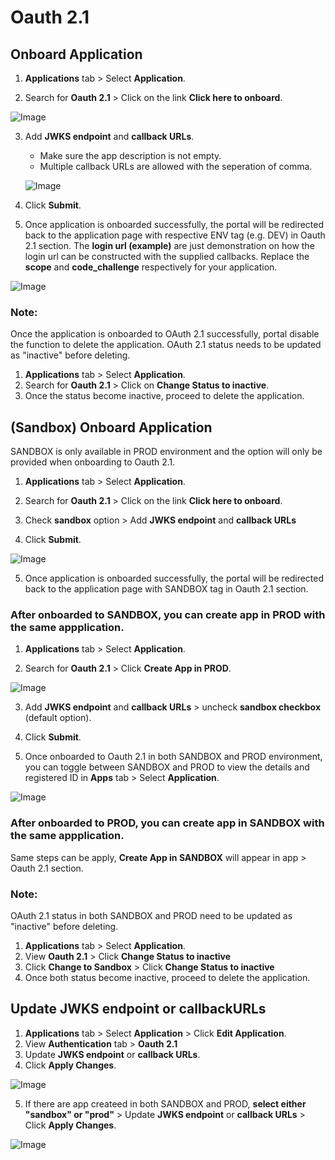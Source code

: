 # Oauth 2.1

## Onboard Application

1. **Applications** tab > Select **Application**.

2. Search for **Oauth 2.1** > Click on the link **Click here to onboard**.

![Image](./image/oauth/onboard-oauth.png)

3. Add **JWKS endpoint** and **callback URLs**.

   - Make sure the app description is not empty.
   - Multiple callback URLs are allowed with the seperation of comma.

   ![Image](./image/oauth/onboarding-oauth.png)

4. Click **Submit**.

5. Once application is onboarded successfully, the portal will be redirected back to the application page with respective ENV tag (e.g. DEV) in Oauth 2.1 section. The **login url (example)** are just demonstration on how the login url can be constructed with the supplied callbacks. Replace the **scope** and **code_challenge** respectively for your application.

![Image](./image/oauth/onboarded-oauth.png)

### Note:

Once the application is onboarded to OAuth 2.1 successfully, portal disable the function to delete the application. OAuth 2.1 status needs to be updated as "inactive" before deleting.

1. **Applications** tab > Select **Application**.
2. Search for **Oauth 2.1** > Click on **Change Status to inactive**.
3. Once the status become inactive, proceed to delete the application.

## (Sandbox) Onboard Application

SANDBOX is only available in PROD environment and the option will only be provided when onboarding to Oauth 2.1.

1. **Applications** tab > Select **Application**.

2. Search for **Oauth 2.1** > Click on the link **Click here to onboard**.

3. Check **sandbox** option > Add **JWKS endpoint** and **callback URLs**

4. Click **Submit**.

![Image](./image/oauth/sandbox-onboarding.png)

5. Once application is onboarded successfully, the portal will be redirected back to the application page with SANDBOX tag in Oauth 2.1 section.

### After onboarded to SANDBOX, you can create app in PROD with the same appplication.

1. **Applications** tab > Select **Application**.

2. Search for **Oauth 2.1** > Click **Create App in PROD**.

![Image](./image/oauth/sandbox-create-prod.png)

3. Add **JWKS endpoint** and **callback URLs** > uncheck **sandbox checkbox** (default option).

4. Click **Submit**.

5. Once onboarded to Oauth 2.1 in both SANDBOX and PROD environment, you can toggle between SANDBOX and PROD to view the details and registered ID in **Apps** tab > Select **Application**.

![Image](./image/oauth/sandbox-and-prod-apps.png)

### After onboarded to PROD, you can create app in SANDBOX with the same appplication.

Same steps can be apply, **Create App in SANDBOX** will appear in app > Oauth 2.1 section.

### Note:

OAuth 2.1 status in both SANDBOX and PROD need to be updated as "inactive" before deleting.

1. **Applications** tab > Select **Application**.
2. View **Oauth 2.1** > Click **Change Status to inactive**
3. Click **Change to Sandbox** > Click **Change Status to inactive**
4. Once both status become inactive, proceed to delete the application.

## Update JWKS endpoint or callbackURLs

1. **Applications** tab > Select **Application** > Click **Edit Application**.
2. View **Authentication** tab > **Oauth 2.1**
3. Update **JWKS endpoint** or **callback URLs**.
4. Click **Apply Changes**.

![Image](./image/oauth/update-oauth-info.png)

5. If there are app createed in both SANDBOX and PROD, **select either "sandbox" or "prod"** > Update **JWKS endpoint** or **callback URLs** > Click **Apply Changes**.

![Image](./image/oauth/update-oauth-info-toggle.png)
